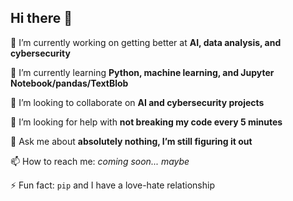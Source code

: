 ## Hi there 👋

🔭 I’m currently working on getting better at **AI, data analysis, and cybersecurity**  

🌱 I’m currently learning **Python, machine learning, and Jupyter Notebook/pandas/TextBlob**  

👯 I’m looking to collaborate on **AI and cybersecurity projects**  

🤔 I’m looking for help with **not breaking my code every 5 minutes**  

💬 Ask me about **absolutely nothing, I’m still figuring it out**  

📫 How to reach me: *coming soon... maybe*  

⚡ Fun fact: `pip` and I have a love-hate relationship  

